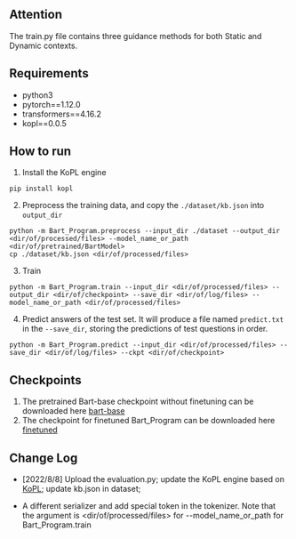 ## Attention
The train.py file contains three guidance methods for both Static and Dynamic contexts.

## Requirements
- python3
- pytorch==1.12.0
- transformers==4.16.2
- kopl==0.0.5

## How to run
1. Install the KoPL engine
```
pip install kopl
```
2. Preprocess the training data, and copy the `./dataset/kb.json` into `output_dir`
```
python -m Bart_Program.preprocess --input_dir ./dataset --output_dir <dir/of/processed/files> --model_name_or_path <dir/of/pretrained/BartModel>
cp ./dataset/kb.json <dir/of/processed/files>
```
3. Train
```
python -m Bart_Program.train --input_dir <dir/of/processed/files> --output_dir <dir/of/checkpoint> --save_dir <dir/of/log/files> --model_name_or_path <dir/of/processed/files>
```
4. Predict answers of the test set. It will produce a file named `predict.txt` in the `--save_dir`, storing the predictions of test questions in order.
```
python -m Bart_Program.predict --input_dir <dir/of/processed/files> --save_dir <dir/of/log/files> --ckpt <dir/of/checkpoint>
```

## Checkpoints
1. The pretrained Bart-base checkpoint without finetuning can be downloaded here [bart-base](https://cloud.tsinghua.edu.cn/f/3b59ec6c43034cfc8841/?dl=1)
2. The checkpoint for finetuned Bart_Program can be downloaded here [finetuned](https://cloud.tsinghua.edu.cn/f/5b82ae04f9f64d1c8d1d/?dl=1)

## Change Log

- [2022/8/8] Upload the evaluation.py; update the KoPL engine based on [KoPL](https://github.com/THU-KEG/KoPL); update kb.json in dataset; 

- A different serializer and add special token in the tokenizer. Note that the argument is <dir/of/processed/files> for --model_name_or_path for Bart_Program.train
